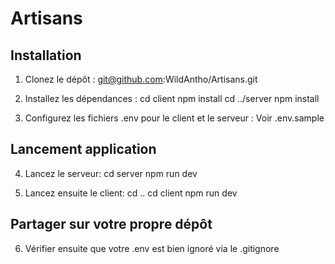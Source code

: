 # Artisans

## Installation

1. Clonez le dépôt :
git@github.com:WildAntho/Artisans.git

2. Installez les dépendances :
cd client
npm install
cd ../server
npm install

3. Configurez les fichiers .env pour le client et le serveur :
Voir .env.sample

## Lancement application 

4. Lancez le serveur:
cd server
npm run dev

5. Lancez ensuite le client:
cd ..
cd client
npm run dev

## Partager sur votre propre dépôt

6. Vérifier ensuite que votre .env est bien ignoré via le .gitignore

   

